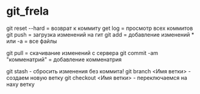# git_frela

git reset --hard <commit> = возврат к коммиту
get log = просмотр всех коммитов
git push = загрузка изменений на гит
git add = добавление изменений
	* или -a = все файлы

git pull = скачивание изменений с сервера
git commit -am "комменатрий" = добавление комменатрия

git stash - сбросить изменения без коммита!
git branch <Имя ветки> - создаем новую ветку
git checkout <Имя ветки> - переключаемся на наху ветку

